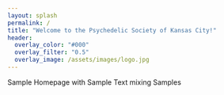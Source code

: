 ```yaml
---
layout: splash 
permalink: /
title: "Welcome to the Psychedelic Society of Kansas City!"
header:
  overlay_color: "#000"
  overlay_filter: "0.5"
  overlay_image: /assets/images/logo.jpg
---
```


Sample Homepage with Sample Text mixing Samples
